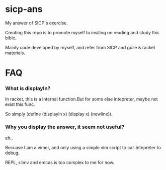 sicp-ans
========

My answer of SICP's exercise.

Creating this repo is to promote myself to insiting on reading and study this bible.

Mainly code developed by myself, and refer from SICP and guile & racket materials.

FAQ
===

### What is displayln?

In racket, this is a internal function.But for some else intepreter, maybe not exist this func.

So simply (define (displayln x) (display x) (newline)).

### Why you display the answer, it seem not useful?

eh..

Becuase I am a vimer, and only using a simple vim script to call intepreter to debug.

REPL, slimv and emcas is too complex to me for now.
